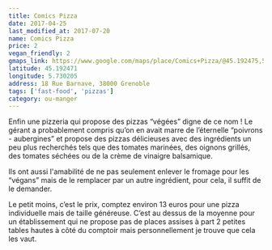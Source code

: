```yaml
---
title: Comics Pizza
date: 2017-04-25
last_modified_at: 2017-07-20
name: Comics Pizza
price: 2
vegan_friendly: 2
gmaps_link: https://www.google.com/maps/place/Comics+Pizza/@45.192475,5.730205,15z/data=!4m2!3m1!1s0x0:0x659bba941066d284?sa=X&ved=0ahUKEwilt4_Kjb_TAhVHNhoKHeVAARUQ_BIIeTAK
latitude: 45.192471
longitude: 5.730205
address: 18 Rue Barnave, 38000 Grenoble
tags: ['fast-food', 'pizzas']
category: ou-manger
---
```


Enfin une pizzeria qui propose des pizzas “végées” digne de ce nom ! Le gérant a probablement compris qu’on en avait marre de l’éternelle “poivrons - aubergines” et propose des pizzas délicieuses avec des ingrédients un peu plus recherchés tels que des tomates marinées, des oignons grillés, des tomates séchées ou de la crème de vinaigre balsamique.

Ils ont aussi l'amabilité de ne pas seulement enlever le fromage pour les “végans” mais de le remplacer par un autre ingrédient, pour cela, il suffit de le demander.

Le petit moins, c’est le prix, comptez environ 13 euros pour une pizza individuelle mais de taille généreuse. C’est au dessus de la moyenne pour un établissement qui ne propose pas de places assises à part 2 petites tables hautes à côté du comptoir mais personnellement je trouve que cela les vaut.

